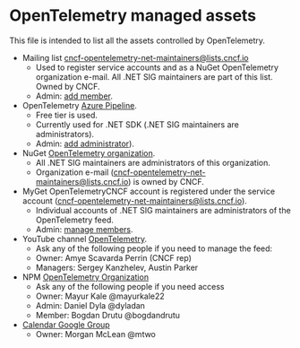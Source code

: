 # OpenTelemetry managed assets

This file is intended to list all the assets controlled by OpenTelemetry.

- Mailing list cncf-opentelemetry-net-maintainers@lists.cncf.io
    - Used to register service accounts and as a NuGet OpenTelemetry organization e-mail. All .NET SIG maintainers are part of this list. Owned by CNCF.
    - Admin: [add member](https://lists.cncf.io/g/cncf-opentelemetry-net-maintainers/).
- OpenTelemetry [Azure Pipeline](https://dev.azure.com/opentelemetry/).
    - Free tier is used.
    - Currently used for .NET SDK (.NET SIG maintainers are administrators).
    - Admin: [add administrator](https://dev.azure.com/opentelemetry/pipelines/_settings/)).
- NuGet [OpenTelemetry organization](https://www.nuget.org/organization/OpenTelemetry).
    - All .NET SIG maintainers are administrators of this organization.
    - Organization e-mail (cncf-opentelemetry-net-maintainers@lists.cncf.io) is owned by CNCF.
- MyGet OpenTelemetryCNCF account is registered under the service account (cncf-opentelemetry-net-maintainers@lists.cncf.io). 
    - Individual accounts of .NET SIG maintainers are administrators of the OpenTelemetry feed.
    - Admin: [manage members](https://www.myget.org/feed/Security/opentelemetry).
- YouTube channel [OpenTelemetry](https://www.youtube.com/channel/UCHZDBZTIfdy94xMjMKz-_MA/videos). 
    - Ask any of the following people if you need to manage the feed:
    - Owner: Amye Scavarda Perrin (CNCF rep)
    - Managers: Sergey Kanzhelev, Austin Parker
- NPM [OpenTelemetry Organization](https://www.npmjs.com/settings/opentelemetry/packages)
    - Ask any of the following people if you need access
    - Owner: Mayur Kale @mayurkale22
    - Admin: Daniel Dyla @dyladan
    - Member: Bogdan Drutu @bogdandrutu
- [Calendar Google Group](https://groups.google.com/forum/#!forum/opentelemetry-calendar)
    - Owner: Morgan McLean @mtwo

